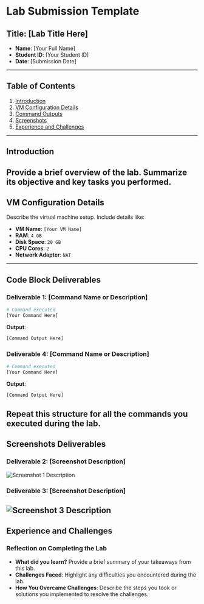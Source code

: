 # Lab Submission Template
## Title: [Lab Title Here]
- **Name**: [Your Full Name]
- **Student ID**: [Your Student ID]
- **Date**: [Submission Date]
---
## Table of Contents
1. [Introduction](#introduction)
2. [VM Configuration Details](#vm-configuration-details)
3. [Command Outputs](#command-outputs)
4. [Screenshots](#screenshots)
5. [Experience and Challenges](#experience-and-challenges)
---
## Introduction
Provide a brief overview of the lab. Summarize its objective and key tasks you performed.
---
## VM Configuration Details
Describe the virtual machine setup. Include details like:
- **VM Name**: `[Your VM Name]`
- **RAM**: `4 GB`
- **Disk Space**: `20 GB`
- **CPU Cores**: `2`
- **Network Adapter**: `NAT`
---
## Code Block Deliverables
### Deliverable 1: [Command Name or Description]
```bash
# Command executed
[Your Command Here]
```
**Output**:
```bash
[Command Output Here]
```
### Deliverable 4: [Command Name or Description]
```bash
# Command executed
[Your Command Here]
```
**Output**:
```bash
[Command Output Here]
```
Repeat this structure for all the commands you executed during the lab.
---
## Screenshots Deliverables
### Deliverable 2: [Screenshot Description]
![Screenshot 1 Description](path-to-screenshot2.png)
### Deliverable 3: [Screenshot Description]
![Screenshot 3 Description](path-to-screenshot3.png)
---
## Experience and Challenges
### Reflection on Completing the Lab
- **What did you learn?** Provide a brief summary of your takeaways from this lab.
- **Challenges Faced**: Highlight any difficulties you encountered during the lab.
- **How You Overcame Challenges**: Describe the steps you took or solutions you implemented to resolve the challenges.